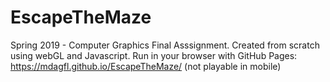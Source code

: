 # EscapeTheMaze
Spring 2019 - Computer Graphics Final Asssignment. Created from scratch using webGL and Javascript. Run in your browser with GitHub Pages: https://mdagfl.github.io/EscapeTheMaze/ (not playable in mobile)
